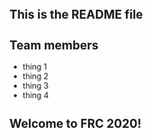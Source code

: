 ## This is the README file
## Team members 
* thing 1
* thing 2   
* thing 3   
* thing 4   

## Welcome to FRC 2020!
